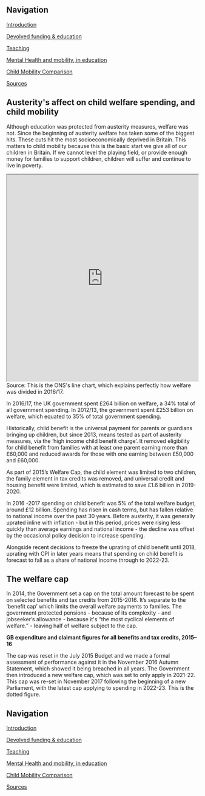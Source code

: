 ## Navigation

[Introduction](https://leiareid.github.io/austerity/)

[Devolved funding & education](https://leiareid.github.io/funding/)

[Teaching](https://leiareid.github.io/teaching/)

[Mental Health and mobility, in education](https://leiareid.github.io/example/)

[Child Mobility Comparison](https://leiareid.github.io/comparison/)

[Sources](https://leiareid.github.io/sources/)

## Austerity's affect on child welfare spending, and child mobility

Although education was protected from austerity measures, welfare was not. Since the beginning of austerity welfare has taken some of the biggest hits. These cuts hit the most socioeconomically deprived in Britain. This matters to child mobility because this is the basic start we give all of our children in Britain. If we cannot level the playing field, or provide enough money for families to support children, children will suffer and continue to live in poverty. 
 
 
<iframe height="545px" width="100%" src="https://www.ons.gov.uk/visualisations/dvc457/contentGA.html"></iframe>
Source: This is the ONS's line chart, which explains perfectly how welfare was divided in 2016/17.

In 2016/17, the UK government spent £264 billion on welfare, a 34% total of all government spending. In 2012/13, the government spent £253 billion on welfare, which equated to 35% of total government spending.
 
Historically, child benefit is the universal payment for parents or guardians bringing up children, but since 2013, means tested as part of austerity measures,  via the ‘high income child benefit charge’. It removed eligibility for child benefit from families with at least one parent earning more than £60,000 and reduced awards for those with one earning between £50,000 and £60,000. 
 
As part of 2015’s Welfare Cap, the child element was limited to two children, the family element in tax credits was removed, and universal credit and housing benefit were limited, which is estimated to save £1.6 billion in 2019-2020.
 
<script async src="//jsfiddle.net/LeiaR/5yhrs6n8/embed/result/"></script>
 
In 2016 -2017 spending on child benefit was 5% of the total welfare budget, around £12 billion. Spending has risen in cash terms, but has fallen relative to national income over the past 30 years. Before austerity, it was generally uprated inline with inflation - but in this period, prices were rising less quickly than average earnings and national income - the decline was offset by the occasional policy decision to increase spending.
 
Alongside recent decisions to freeze the uprating of child benefit until 2018, uprating with CPI in later years means that spending on child benefit is forecast to fall as a share of national income through to 2022-23.
 
## The welfare cap
 
In 2014, the Government set a cap on the total amount forecast to be spent on selected benefits and tax credits from 2015-2016. It’s separate to the ‘benefit cap’ which limits the overall welfare payments to families.  The government protected pensions - because of its complexity - and jobseeker’s allowance - because it's “the most cyclical elements of welfare.” - leaving half of welfare subject to the cap.
 
**GB expenditure and claimant figures for all benefits and tax credits, 2015–16** 
<script async src="//jsfiddle.net/LeiaR/Ln8w7v3p/embed/result/"></script>
 
The cap was reset in the July 2015 Budget and we made a formal assessment of performance against it in the November 2016 Autumn Statement, which showed it being breached in all years. The Government then introduced a new welfare cap, which was set to only apply in 2021-22. This cap was re-set in November 2017 following the beginning of a new Parliament, with the latest cap applying to spending in 2022-23. This is the dotted figure.

## Navigation

[Introduction](https://leiareid.github.io/austerity/)

[Devolved funding & education](https://leiareid.github.io/funding/)

[Teaching](https://leiareid.github.io/teaching/)

[Mental Health and mobility, in education](https://leiareid.github.io/example/)

[Child Mobility Comparison](https://leiareid.github.io/comparison/)

[Sources](https://leiareid.github.io/sources/)
